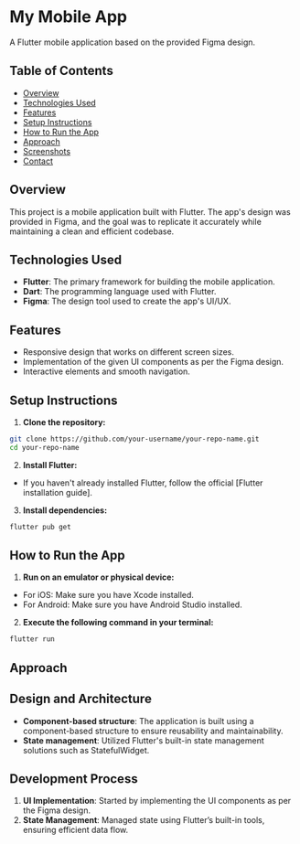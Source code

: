 # My Mobile App

A Flutter mobile application based on the provided Figma design.

## Table of Contents

- [Overview](#overview)
- [Technologies Used](#technologies-used)
- [Features](#features)
- [Setup Instructions](#setup-instructions)
- [How to Run the App](#how-to-run-the-app)
- [Approach](#approach)
- [Screenshots](#screenshots)
- [Contact](#contact)

## Overview

This project is a mobile application built with Flutter. The app's design was provided in Figma, and the goal was to replicate it accurately while maintaining a clean and efficient codebase.

## Technologies Used

- **Flutter**: The primary framework for building the mobile application.
- **Dart**: The programming language used with Flutter.
- **Figma**: The design tool used to create the app's UI/UX.

## Features

- Responsive design that works on different screen sizes.
- Implementation of the given UI components as per the Figma design.
- Interactive elements and smooth navigation.

## Setup Instructions

1. **Clone the repository:**

```bash
git clone https://github.com/your-username/your-repo-name.git
cd your-repo-name
```

2. **Install Flutter:**
- If you haven't already installed Flutter, follow the official [Flutter installation guide].

3. **Install dependencies:**

```bash
flutter pub get
```

## How to Run the App
1. **Run on an emulator or physical device:**
- For iOS: Make sure you have Xcode installed.
- For Android: Make sure you have Android Studio installed.
2. **Execute the following command in your terminal:**

```bash
flutter run
```

## Approach
## Design and Architecture
- **Component-based structure**: The application is built using a component-based structure to ensure reusability and maintainability.
- **State management**: Utilized Flutter's built-in state management solutions such as StatefulWidget.

## Development Process
1. **UI Implementation**: Started by implementing the UI components as per the Figma design.
2. **State Management**: Managed state using Flutter’s built-in tools, ensuring efficient data flow.

